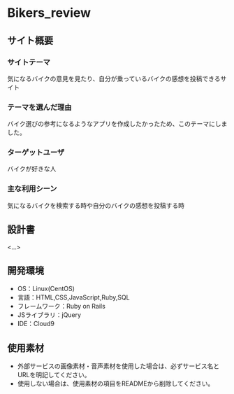 # Bikers_review

## サイト概要
### サイトテーマ
気になるバイクの意見を見たり、自分が乗っているバイクの感想を投稿できるサイト

### テーマを選んだ理由
バイク選びの参考になるようなアプリを作成したかったため、このテーマにしました。

### ターゲットユーザ
バイクが好きな人

### 主な利用シーン
気になるバイクを検索する時や自分のバイクの感想を投稿する時

## 設計書
<...>

## 開発環境
- OS：Linux(CentOS)
- 言語：HTML,CSS,JavaScript,Ruby,SQL
- フレームワーク：Ruby on Rails
- JSライブラリ：jQuery
- IDE：Cloud9

## 使用素材
- 外部サービスの画像素材・音声素材を使用した場合は、必ずサービス名とURLを明記してください。
- 使用しない場合は、使用素材の項目をREADMEから削除してください。